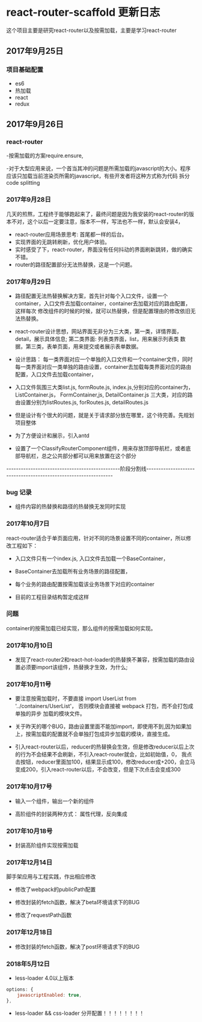 # react-router-scaffold 更新日志

这个项目主要是研究react-router以及按需加载，主要是学习react-router

## 2017年9月25日

### 项目基础配置

- es6
- 热加载
- react
- redux

## 2017年9月26日

### react-router

-按需加载的方案require.ensure,

-对于大型应用来说，一个首当其冲的问题是所需加载的javascript的大小。程序应该只加载当前渲染页所需的javascript，有些开发者将这种方式称为代码
拆分 code splitting

### 2017年9月28日

几天的煎熬，工程终于能够跑起来了，最终问题是因为我安装的react-router的版本不对，这个以后一定要注意，版本不一样，写法也不一样，默认会安装4，

- react-router应用场景思考: 首尾都一样的后台。
- 实现界面的无跳转刷新，优化用户体验。
- 实时感受了下，react-router，界面没有任何抖动的界面刷新跳转，做的确实不错。
- router的路径配置部分无法热替换，这是一个问题。

### 2017年9月29日

- 路径配置无法热替换解决方案，首先针对每个入口文件，设置一个container，入口文件去加载container，container去加载对应的路由配置，这样每次
修改组件的时候的时候，就可以热替换，但是配置理由的修改依旧无法热替换。

- react-router设计思想，网站界面无非分为三大类，第一类，详情界面，detail，展示具体信息; 第二类界面: 列表类界面，list，用来展示列表类
数据，第三类，表单页面，用来提交或者展示表单数据。

- 设计思路： 每一类界面对应一个单独的入口文件和一个container文件，同时每一类界面对应一类单独的路由设置，container去加载每类界面对应的路由
配置，入口文件去加载container，

- 入口文件氛围三大类list.js, formRoute.js, index.js,分别对应的container为，ListContainer.js， FormContainer,js, DetailContainer.js
三大类，对应的路由设置分别为listRoutes.js, forRoutes.js, detailRoutes.js

- 但是设计有个很大的问题，就是关于请求部分放在哪里，这个待完善。先规划项目整体

- 为了方便设计和展示，引入antd

- 设置了一个ClassifyRouterComponent组件，用来存放顶部导航栏，或者底部导航栏，总之公共部分都可以用来放置在这个部分

-----------------------------------------------阶段分割线----------------------------------------------------------------

### bug 记录

- 组件内容的热替换和路径的热替换无发同时实现


### 2017年10月7日

react-router适合于单页面应用，针对不同的场景设置不同的container，所以修改工程如下：

- 入口文件只有一个index.js, 入口文件去加载一个BaseContainer，

- BaseContainer去加载所有业务场景的路径配置，

- 每个业务的路由配置按需加载该业务场景下对应的container

- 目前的工程目录结构暂定成这样

### 问题

container的按需加载已经实现，那么组件的按需加载如何实现。


### 2017年10月10日

- 发现了react-router2和react-hot-loader的热替换不兼容，按需加载的路由设置必须要import该组件，热替换才生效，为什么;

### 2017年10月11号

- 要注意按需加载时，不要直接 import UserList from '../containers/UserList'， 否则模块会直接被 webpack 打包，而不会打包成单独的异步
加载的模块文件。

- 关于昨天的哪个BUG，路由设置里面不能加import，即使用不到,因为如果加上，按需加载的配置就不会单独打包成异步加载的模块，直接生成。

- 引入react-router以后，reducer的热替换会生效，但是修改reducer以后上次的行为不会结果不会刷新，不引入react-router就会，比如初始值，0，
我点击按钮，reducer里面加100，结果显示成100，修改reducer成+200，会立马变成200，引入react-router以后，不会改变，但是下次点击会变成300

### 2017年10月17号
- 输入一个组件，输出一个新的组件

- 高阶组件的封装两种方式： 属性代理，反向集成

### 2017年10月18号
 
- 封装高阶组件实现按需加载

### 2017年12月14日

脚手架应用与工程实践，作出相应修改

- 修改了webpack的publicPath配置

- 修改封装的fetch函数，解决了beta环境请求下的BUG

- 修改了requestPath函数

### 2017年12月18日

- 修改封装的fetch函数，解决了post环境请求下的BUG

### 2018年5月12日

- less-loader 4.0以上版本 

```javascript
options: {
    javascriptEnabled: true,
},
```

- less-loader && css-loader 分开配置！！！！！！！！
